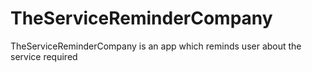 # TheServiceReminderCompany
TheServiceReminderCompany is an app which reminds user about the service required
